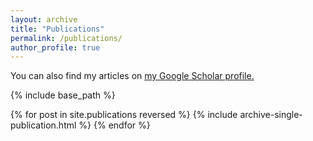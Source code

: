 ```yaml
---
layout: archive
title: "Publications"
permalink: /publications/
author_profile: true
---
```


You can also find my articles on <u><a href="https://scholar.google.com/citations?hl=en&user=nOl83tYAAAAJ">my Google Scholar profile</a>.</u>

{% include base_path %}

{% for post in site.publications reversed %}
  {% include archive-single-publication.html %}
{% endfor %}
